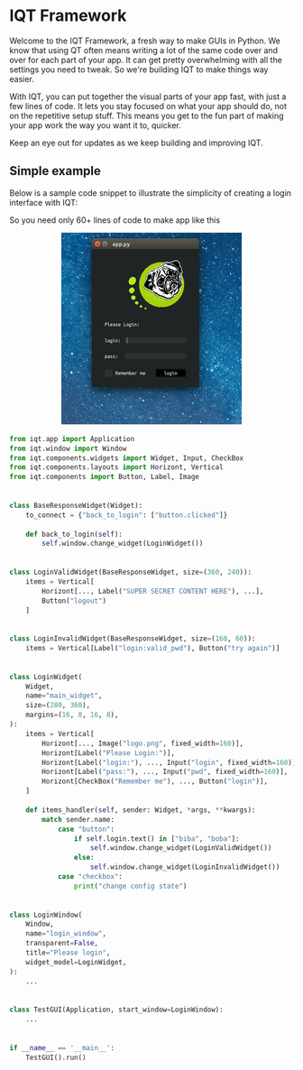 
# IQT Framework

Welcome to the IQT Framework, a fresh way to make GUIs in Python. We know that using QT often means writing a lot of the same code over and over for each part of your app. It can get pretty overwhelming with all the settings you need to tweak. So we're building IQT to make things way easier.

With IQT, you can put together the visual parts of your app fast, with just a few lines of code. It lets you stay focused on what your app should do, not on the repetitive setup stuff. This means you get to the fun part of making your app work the way you want it to, quicker.

Keep an eye out for updates as we keep building and improving IQT.
## Simple example

Below is a sample code snippet to illustrate the simplicity of creating a login interface with IQT:

So you need only 60+ lines of code to make app like this
<p align="center">
  <img src="example/boba.gif" alt="Login Interface Preview">
</p>


```python
from iqt.app import Application
from iqt.window import Window
from iqt.components.widgets import Widget, Input, CheckBox
from iqt.components.layouts import Horizont, Vertical
from iqt.components import Button, Label, Image


class BaseResponseWidget(Widget):
    to_connect = {"back_to_login": ["button.clicked"]}

    def back_to_login(self):
        self.window.change_widget(LoginWidget())


class LoginValidWidget(BaseResponseWidget, size=(360, 240)):
    items = Vertical[
        Horizont[..., Label("SUPER SECRET CONTENT HERE"), ...],
        Button("logout")
    ]


class LoginInvalidWidget(BaseResponseWidget, size=(160, 60)):
    items = Vertical[Label("login:valid_pwd"), Button("try again")]


class LoginWidget(
    Widget,
    name="main_widget",
    size=(280, 360),
    margins=(16, 8, 16, 8),
):
    items = Vertical[
        Horizont[..., Image("logo.png", fixed_width=160)],
        Horizont[Label("Please Login:")],
        Horizont[Label("login:"), ..., Input("login", fixed_width=160)],
        Horizont[Label("pass:"), ..., Input("pwd", fixed_width=160)],
        Horizont[CheckBox("Remember me"), ..., Button("login")],
    ]

    def items_handler(self, sender: Widget, *args, **kwargs):
        match sender.name:
            case "button":
                if self.login.text() in ["biba", "boba"]:
                    self.window.change_widget(LoginValidWidget())
                else:
                    self.window.change_widget(LoginInvalidWidget())
            case "checkbox":
                print("change config state")


class LoginWindow(
    Window,
    name="login_window",
    transparent=False,
    title="Please login",
    widget_model=LoginWidget,
):
    ...


class TestGUI(Application, start_window=LoginWindow):
    ...


if __name__ == '__main__':
    TestGUI().run()
```
